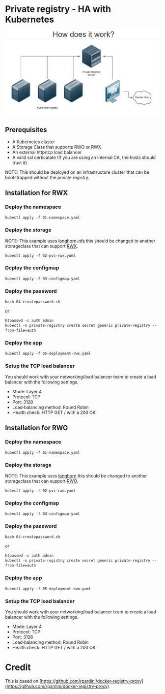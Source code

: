 # Private registry - HA with Kubernetes

![Diagram](diagram.png)

## Prerequisites​

- A Kubernetes cluster​
- A Storage Class that supports RWO or RWX​
- An external http/tcp load balancer​
- A valid ssl certicatate (If you are using an internal CA, the hosts should trust it)

NOTE: This should be deployed on an infrastructure cluster that can be bootstrapped without the private registry.

## Installation for RWX

### Deploy the namespace

```
kubectl apply -f 01-namespace.yaml
```

### Deploy the storage

NOTE: This example uses [longhorn-nfs](https://longhorn.io/docs/1.0.2/advanced-resources/rwx-workloads/) this should be changed to another storageclass that can support [RWX](https://kubernetes.io/docs/concepts/storage/persistent-volumes/#access-modes).

```
kubectl apply -f 02-pvc-rwx.yaml
```

### Deploy the configmap

```
kubectl apply -f 03-configmap.yaml
```

### Deploy the password

```
bash 04-createpassword.sh
```

or
```
htpasswd -c auth admin
kubectl -n private-registry create secret generic private-registry --from-file=auth
```

### Deploy the app

```
kubectl apply -f 05-deployment-rwx.yaml
```

### Setup the TCP load balancer

You should work with your networking/load balancer team to create a load balancer with the following settings.

- Mode: Layer 4
- Protocol: TCP
- Port: 3128
- Load‑balancing method: Round Robin
- Health check: HTTP GET / with a 200 OK

## Installation for RWO

### Deploy the namespace

```
kubectl apply -f 01-namespace.yaml
```

### Deploy the storage

NOTE: This example uses [longhorn](https://longhorn.io/) this should be changed to another storageclass that can support [RWO](https://kubernetes.io/docs/concepts/storage/persistent-volumes/#access-modes).

```
kubectl apply -f 02-pvc-rwo.yaml
```

### Deploy the configmap

```
kubectl apply -f 03-configmap.yaml
```

### Deploy the password

```
bash 04-createpassword.sh
```

or
```
htpasswd -c auth admin
kubectl -n private-registry create secret generic private-registry --from-file=auth
```

### Deploy the app

```
kubectl apply -f 05-deployment-rwo.yaml
```

### Setup the TCP load balancer

You should work with your networking/load balancer team to create a load balancer with the following settings.

- Mode: Layer 4
- Protocol: TCP
- Port: 3128
- Load‑balancing method: Round Robin
- Health check: HTTP GET / with a 200 OK

# Credit

This is based on [https://github.com/rpardini/docker-registry-proxy](https://github.com/rpardini/docker-registry-proxy)
